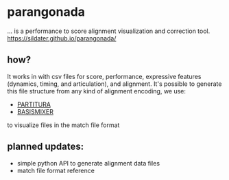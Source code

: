 # parangonada
... is a performance to score alignment visualization and correction tool.
https://sildater.github.io/parangonada/

## how?
It works in with csv files for score, performance, expressive features (dynamics, timing, and articulation), and alignment.
It's possible to generate this file structure from any kind of alignment encoding, we use:
* [PARTITURA](https://github.com/CPJKU/partitura/tree/master)
* [BASISMIXER](https://github.com/OFAI/basismixer)

to visualize files in the match file format

## planned updates:
* simple python API to generate alignment data files
* match file format reference
